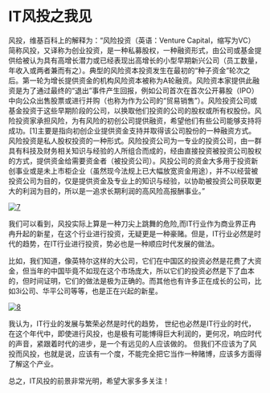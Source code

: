 # IT风投之我见

风投，维基百科上的解释为：“风险投资（英语：Venture Capital，缩写为VC）简称风投，又译称为创业投资，是一种私募股权，一种融资形式，由公司或基金提供给被认为具有高增长潜力或已经表现出高增长的小型早期新兴公司（员工数量，年收入或两者兼而有之）。典型的风险资本投资发生在最初的“种子资金”轮次之后。第一轮为增长提供资金的机构风险资本被称为A轮融资。风险资本家提供此融资是为了通过最终的“退出”事件产生回报，例如公司首次在首次公开募股（IPO）中向公众出售股票或进行并购（也称为作为公司的“贸易销售”）。风险投资公司或基金投资于这些早期阶段的公司，以换取他们投资的公司的股权或所有权股份。风险投资家承担风险，为有风险的初创公司提供融资，希望他们有些公司能够支持将成功。[1]主要是指向初创企业提供资金支持并取得该公司股份的一种融资方式。风险投资是私人股权投资的一种形式。风险投资公司为一专业的投资公司，由一群具有科技及财务相关知识与经验的人所组合而成的，经由直接投资被投资公司股权的方式，提供资金给需要资金者（被投资公司）。风投公司的资金大多用于投资新创事业或是未上市柜企业（虽然现今法规上已大幅放宽资金用途），并不以经营被投资公司为目的，仅是提供资金及专业上的知识与经验，以协助被投资公司获取更大的利润为目的，所以是一追求长期利润的高风险高报酬事业。”

<a href="https://imgbb.com/"><img src="https://i.ibb.co/MP4kyxs/7.jpg" alt="7" border="0"></a>

我们可以看到，风投实际上算是一种刀尖上跳舞的危险,而IT行业作为商业界正冉冉升起的新星，在这个行业进行投资，无疑更是一种豪赌。但是，IT行业必然是时代的趋势，在IT行业进行投资，势必也是一种顺应时代发展的做法。

比如，我们知道，像英特尔这样的大公司，它们在中国区的投资必然是花费了大资金，但当年的中国毕竟不如现在这个市场庞大，所以它们的投资必然是下了血本的，但时间证明，它们的做法是极为正确的。而其他也有许多正在成长的公司，比如3i公司、华平公司等等，也是正在兴起的新星。

<a href="https://imgbb.com/"><img src="https://i.ibb.co/VYJPVng/8.jpg" alt="8" border="0"></a>

我认为，IT行业的发展与繁荣必然是时代的趋势，
世纪也必然是IT行业的时代，在这个年代中，即使进行风投，也是极有可能博得巨大利润的，更何况，响应时代的声音，紧跟着时代的进步，是一个有远见的人应该做的。
但我们不应该为了风投而风投，也就是说，应该有一个度，不能完全把它当作一种赌博，应该多方面得了解这个产业。

总之，IT风投的前景非常光明，希望大家多多关注！
